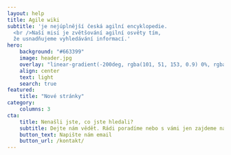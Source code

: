 ```yaml
---
layout: help
title: Agile wiki
subtitle: 'je nejúplnější česká agilní encyklopedie.
  <br />Naší misí je zvětšování agilní osvěty tím,
  že usnadňujeme vyhledávání informací.'
hero:
    background: "#663399"
    image: header.jpg
    overlay: "linear-gradient(-200deg, rgba(101, 51, 153, 0.9) 0%, rgba(90, 51, 153, 0.9) 53%, rgba(71, 51, 153, 0.9) 100%)"
    align: center
    text: light
    search: true
featured:
    title: "Nové stránky"
category:
    columns: 3
cta:
    title: Nenašli jste, co jste hledali?
    subtitle: Dejte nám vědět. Rádi poradíme nebo s vámi jen zajdeme na kafe.
    button_text: Napište nám email
    button_url: /kontakt/
---
```

